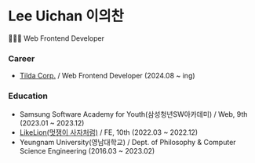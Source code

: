 # Lee Uichan 이의찬
👨🏻‍💻 Web Frontend Developer 

### Career
- [Tilda Corp.](https://www.linkedin.com/company/tildacorp) / Web Frontend Developer (2024.08 ~ ing)

### Education
- Samsung Software Academy for Youth(삼성청년SW아카데미) / Web, 9th (2023.01 ~ 2023.12)
- [LikeLion(멋쟁이 사자처럼)](https://github.com/Likelion-YeungNam-Univ) / FE, 10th (2022.03 ~ 2022.12)
- Yeungnam University(영남대학교) / Dept. of Philosophy & Computer Science Engineering (2016.03 ~ 2023.02)
